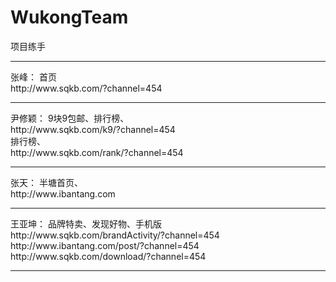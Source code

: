 # WukongTeam
项目练手
<hr/>
张峰： 首页
<br/>
http://www.sqkb.com/?channel=454
<hr/>
尹修颖： 9块9包邮、排行榜、
<br/>
http://www.sqkb.com/k9/?channel=454
<br/>
排行榜、
<br/>
http://www.sqkb.com/rank/?channel=454
<hr/>
张天： 半塘首页、
<br/>
http://www.ibantang.com
<hr/>
王亚坤： 品牌特卖、发现好物、手机版
<br/>
http://www.sqkb.com/brandActivity/?channel=454<br/>
http://www.ibantang.com/post/?channel=454<br/>
http://www.sqkb.com/download/?channel=454	<br/>
<hr/>
